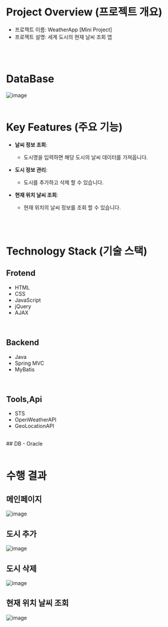 # Project Overview (프로젝트 개요)
- 프로젝트 이름: WeatherApp [Mini Project]
- 프로젝트 설명: 세계 도시의 현재 날씨 조회 앱

<br/>
<br/>

# DataBase
![image](https://github.com/user-attachments/assets/789ba817-8b72-47a8-82d5-7463b8315ee1)
<br/>
<br/>

# Key Features (주요 기능)
- **날씨 정보 조회**:
  - 도시명을 입력하면 해당 도시의 날씨 데이터를 가져옵니다.

- **도시 정보 관리**:
  - 도시를 추가하고 삭제 할 수 있습니다.

- **현재 위치 날씨 조회**:
  - 현재 위치의 날씨 정보를 조회 할 수 있습니다.
<br/>
<br/>

# Technology Stack (기술 스택)
## Frotend
- HTML
- CSS
- JavaScript
- jQuery
- AJAX

<br/>

## Backend
- Java
- Spring MVC
- MyBatis

<br/>

## Tools,Api
- STS
- OpenWeatherAPI
- GeoLocationAPI

<br/>
## DB
- Oracle

<br/>
<br/>

# 수행 결과
## 메인페이지
![image](https://github.com/user-attachments/assets/b638611f-ba32-4b32-b691-4c7507162b4b)
<br/>

## 도시 추가
![image](https://github.com/user-attachments/assets/878d8a05-f621-447d-8707-3a1dbf8e3764)
<br/>

## 도시 삭제
![image](https://github.com/user-attachments/assets/471e7c32-94b6-42ad-bd12-cb3b88cbfe73)
<br/>

## 현재 위치 날씨 조회
![image](https://github.com/user-attachments/assets/6c54e0a7-8293-481e-bc2c-01e566d225ae)
<br/>



